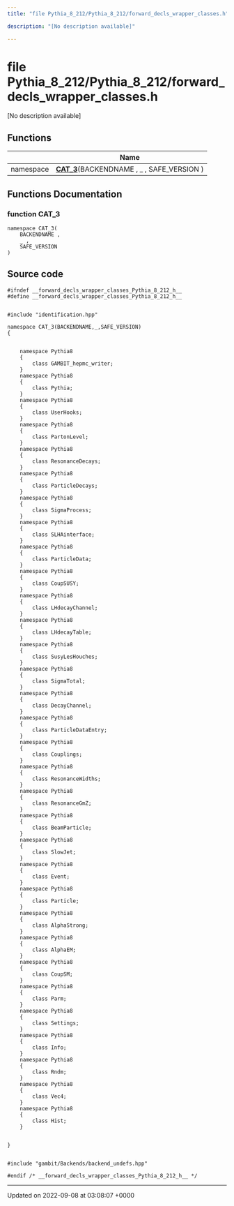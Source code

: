 ```yaml
---
title: "file Pythia_8_212/Pythia_8_212/forward_decls_wrapper_classes.h"

description: "[No description available]"

---
```


# file Pythia_8_212/Pythia_8_212/forward_decls_wrapper_classes.h

[No description available]

## Functions

|                | Name           |
| -------------- | -------------- |
| namespace | **[CAT_3](/documentation/code/files/pythia__8__212_2forward__decls__wrapper__classes_8h/#function-cat-3)**(BACKENDNAME , _ , SAFE_VERSION ) |


## Functions Documentation

### function CAT_3

```
namespace CAT_3(
    BACKENDNAME ,
    _ ,
    SAFE_VERSION 
)
```




## Source code

```
#ifndef __forward_decls_wrapper_classes_Pythia_8_212_h__
#define __forward_decls_wrapper_classes_Pythia_8_212_h__


#include "identification.hpp"

namespace CAT_3(BACKENDNAME,_,SAFE_VERSION)
{
    
    
    namespace Pythia8
    {
        class GAMBIT_hepmc_writer;
    }
    namespace Pythia8
    {
        class Pythia;
    }
    namespace Pythia8
    {
        class UserHooks;
    }
    namespace Pythia8
    {
        class PartonLevel;
    }
    namespace Pythia8
    {
        class ResonanceDecays;
    }
    namespace Pythia8
    {
        class ParticleDecays;
    }
    namespace Pythia8
    {
        class SigmaProcess;
    }
    namespace Pythia8
    {
        class SLHAinterface;
    }
    namespace Pythia8
    {
        class ParticleData;
    }
    namespace Pythia8
    {
        class CoupSUSY;
    }
    namespace Pythia8
    {
        class LHdecayChannel;
    }
    namespace Pythia8
    {
        class LHdecayTable;
    }
    namespace Pythia8
    {
        class SusyLesHouches;
    }
    namespace Pythia8
    {
        class SigmaTotal;
    }
    namespace Pythia8
    {
        class DecayChannel;
    }
    namespace Pythia8
    {
        class ParticleDataEntry;
    }
    namespace Pythia8
    {
        class Couplings;
    }
    namespace Pythia8
    {
        class ResonanceWidths;
    }
    namespace Pythia8
    {
        class ResonanceGmZ;
    }
    namespace Pythia8
    {
        class BeamParticle;
    }
    namespace Pythia8
    {
        class SlowJet;
    }
    namespace Pythia8
    {
        class Event;
    }
    namespace Pythia8
    {
        class Particle;
    }
    namespace Pythia8
    {
        class AlphaStrong;
    }
    namespace Pythia8
    {
        class AlphaEM;
    }
    namespace Pythia8
    {
        class CoupSM;
    }
    namespace Pythia8
    {
        class Parm;
    }
    namespace Pythia8
    {
        class Settings;
    }
    namespace Pythia8
    {
        class Info;
    }
    namespace Pythia8
    {
        class Rndm;
    }
    namespace Pythia8
    {
        class Vec4;
    }
    namespace Pythia8
    {
        class Hist;
    }
    
    
}


#include "gambit/Backends/backend_undefs.hpp"

#endif /* __forward_decls_wrapper_classes_Pythia_8_212_h__ */
```


-------------------------------

Updated on 2022-09-08 at 03:08:07 +0000
